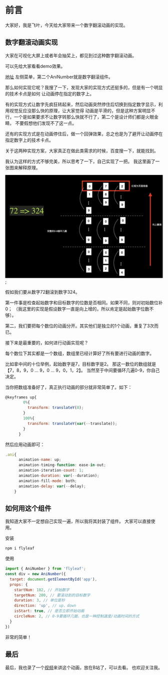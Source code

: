 # 前言

大家好，我是飞叶，今天给大家带来一个数字翻滚动画的实现。

## 数字翻滚动画实现

大家在可视化大屏上或者年会抽奖上，都见到过这种数字翻滚动画。

可以先给大家看看demo效果。

[地址](https://flyleaf.netlify.app/)
左侧菜单，第二个AniNumber就是数字翻滚组件。

那么如何实现它呢？我搜了一下，发现大家的实现方式还挺多的，但是有一个明显的技术卡点是如何
让动画停在指定的数字上。

有的实现方式让数字先疯狂转起来，然后动画突然停住后切换到指定数字显示，利用视觉反应没那么快的原理，让大家觉得
动画是平滑的，但是这种方案明显不行，一个是如果要求不让数字转那么快就不行了，第二个是设计师们都是火眼金睛，
不要假想他们发现不了这一点。

还有的实现方式是在动画停住后，做一个回弹效果，总之也是为了避开让动画停在指定数字上的技术卡点。

关于这两种实现方案，大家真正在做此类需求的时候，百度搜一下，就能找到。

我认为这样的方式不够完美，所以思考了一下，自己实现了一把。
我这里画了一张图来解释原理。

![原理图](./img/number.jpg);

假如我们要从数字72翻滚到数字324。

第一件事是检查起始数字和目标数字的位数是否相同。如果不同，则对初始数位补0；
（我这里的实现是假设数字一直是向上增的，所以肯定是起始数字位数不够）。

第二，我们要把每个数位的动画分开。其实他们是独立的1个动画，重复了3次而已。

接下来是最重要的，如何进行动画实现呢？

每个数位下其实都是一个数组，数组里已经计算好了所有要进行动画的数字。

比如拿中间的十位举例，起始数字是7，目标数字是2。
那这一数位的数组就是 【7，8，9，0 ... 9，0 ... 9，0，1，2】。
当然至于中间要循环几遍0-9，你自己决定。

当你把数组准备好了，真正执行动画的部分就非常简单了。如下：

```javascript
@keyframes up{
        0%{
          transform: translateY(0);
        }
        100%{
          transform: translateY(var(--translate));
        }
      }
```

然后应用动画即可：
```javascript
.ani{
      animation-name: up;
      animation-timing-function: ease-in-out;
      animation-iteration-count: 1;
      animation-duration: var(--duration);
      animation-fill-mode: both;
      animation-delay: var(--delay);
    }
```
## 如何用这个组件

我知道大家不一定想自己实现一遍，所以我将其封装了组件。
大家可以直接使用。

安装 
```javascript
npm i flyleaf
```
使用
```javascript
import { AniNumber } from 'flyleaf';
const div = new AniNumber({
  target: document.getElementById('app'),
  props: {
    startNum: 182, // 开始数字
    targetNum: 200, // 要滚动到的目标数字
    duration: 3, // 单位是秒
    direction: 'up', // up、down
    isStart: true, // 是否立即开始动画
    circleNum: 2, // 0-9要循环几圈，也是一种控制速度/动画时间的方式
  }
})
```
非常的简单！

## 最后

最后，我也录了一个[视频](https://www.bilibili.com/video/BV1yg41187M6/)来讲这个动画，放在B站了，可以去看。
也欢迎关注我。

